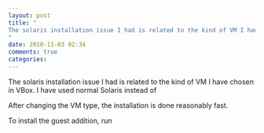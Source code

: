 ```yaml
---
layout: post
title: "
The solaris installation issue I had is related to the kind of VM I have chosen in VBox. I have used normal Solaris instead of 
"
date: 2010-11-03 02:34
comments: true
categories: 
---
```


The solaris installation issue I had is related to the kind of VM I have chosen in VBox. I have used normal Solaris instead of 


After changing the VM type, the installation is done reasonably fast.


To install the guest addition, run


```pkgadd -d 

